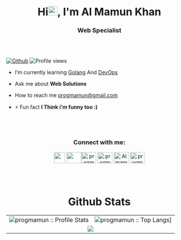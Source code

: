 <a href="https://www.linkedin.com/in/progmamun/" target="_blank" rel="noopener"><p align="center"> <img src="https://rawcdn.githack.com/progmamun/programming-hero/5e7a9d93012540777c2880f116cd243fc3df4e85/milestone-9/v0.2.svg" alt="" /> </a>

# <h1 align="center">Hi<a><img src="https://media.giphy.com/media/hvRJCLFzcasrR4ia7z/giphy.gif" width="25px"></a>, I'm Al Mamun Khan</h1>

<h3 align="center">Web Specialist</h3>
<br />
<br />

[![Github](https://img.shields.io/github/followers/progmamun?label=Follow&style=social)](https://github.com/progmamun)&nbsp;![Profile views](https://gpvc.arturio.dev/progmamun)

- I’m currently learning [Golang](https://golang.org/) And [DevOps](https://www.google.com/search?q=DevOps)

- Ask me about **Web Solutions**

- How to reach me [progmamun@gmail.com](mailto:progmamun@gmail.com)

- ⚡ Fun fact **I Think i'm funny too :)**

<br /><br />

<h3 align="center">Connect with me:</h3>
<p align="center"><a href="mailto:progmamun@gmail.com" target="_blank" rel="noopener" ><img align="center" src="https://www.pngkey.com/png/full/84-840977_email-png-icon.png" height="30" width="30"/></a>&nbsp;<a href="https://www.linkedin.com/in/progmamun/" target="_blank" rel="noopener"><img align="center" src="https://rawcdn.githack.com/progmamun/demo/bb7255483e0e917d6dab306620eb7ae8b94ba04c/storage/tempfiles/Asset%2019rgblogo.jpg" height="30" width="40" /></a><a href="https://twitter.com/progmamun/" target="_blank"><img align="center" src="https://raw.githubusercontent.com/rahuldkjain/github-profile-readme-generator/master/src/images/icons/Social/twitter.svg" alt="progmamun" height="30" width="40" /></a>
<a href="https://www.linkedin.com/in/progmamun/" target="_blank"><img align="center" src="https://raw.githubusercontent.com/rahuldkjain/github-profile-readme-generator/master/src/images/icons/Social/linked-in-alt.svg" alt="progmamun" height="30" width="40" /></a>
<a href="https://www.facebook.com/AlmamunkhanDev" target="_blank"><img align="center" src="https://raw.githubusercontent.com/rahuldkjain/github-profile-readme-generator/master/src/images/icons/Social/facebook.svg" alt="AlmamunkhanDev" height="30" width="40" /></a>
<a href="https://www.instagram.com/progmamun/" target="_blank"><img align="center" src="https://raw.githubusercontent.com/rahuldkjain/github-profile-readme-generator/master/src/images/icons/Social/instagram.svg" alt="progmamun" height="30" width="40" /></a>
</p>
<br>
<br />

<p align="center">
   <table>
   <h1 align="center">Github Stats</h1>
       <tr>
       <td><img alt="progmamun :: Profile Stats" src="https://github-readme-stats.vercel.app/api?username=progmamun&theme=blue-green&amp;show_icons=true&amp;count_private=true&amp;hide_border=true" /></td>
       <td><img alt="progmamun :: Top Langs]" src="https://github-readme-stats.vercel.app/api/top-langs/?username=progmamun&langs_count=14&theme=blue-green&layout=compact&hide=html"> </td>
     </tr>
     <tr>
        <td colspan="2" align="center"><img  align="center" src="https://github-readme-streak-stats.herokuapp.com?user=progmamun&theme=blue-green&hide_border=true"></td>
     </tr>
   </table>
</p>
